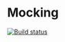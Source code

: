 # Mocking
[![Build status](https://ci.appveyor.com/api/projects/status/kh9dp7qsyaxefk9y?svg=true)](https://ci.appveyor.com/project/Anna-Edel/mocking)


